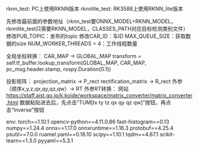 rknn_test: PC上使用RKNN版本
rknnlite_test: RK3588上使用RKNN_lite版本

先修改最前面的参数地址（rknn_test要ONNX_MODEL+RKNN_MODEL，rknnlite_test只需要RKNN_MODEL，CLASSES_PATH对应目标检测类别文件）
修改PUB_TOPIC：发布的topic
修改CAR_ID：车ID
MAX_QUEUE_SIZE：获取数据的size
NUM_WORKER_THREADS = 4：工作线程数量

全局坐标转换：
CAR_MAP -> GLOBAL_MAP
transform = self.tf_buffer.lookup_transform(GLOBAL_MAP, CAR_MAP, pc_msg.header.stamp, rospy.Duration(0.1))

投影矩阵：
projection_matrix -> P_rect
rectification_matrix -> R_rect
外参（顺序x,y,z,qx,qy,qz,qw）-> RT
外参RT转换：
网站  https://staff.aist.go.jp/k.koide/workspace/matrix_converter/matrix_converter.html
数据粘贴进去后，先点击“TUM[tx ty tz qx qy qz qw]”按钮，再点击“Inverse”按钮


env:
torch==1.10.1
opencv-python==4.11.0.86
fast-histogram==0.13
numpy==1.24.4
onnx==1.17.0
onnxruntime==1.16.3
protobuf==4.25.4
psutil==7.0.0
ruamel.yaml==0.18.10
scipy==1.10.1
tqdm==4.67.1
scikit-learn==1.3.0
pyyaml==5.3.1